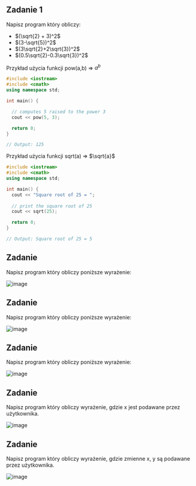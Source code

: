 ## Zadanie 1
Napisz program który obliczy:
- $(\sqrt{2} + 3)^2$
- $(3-\sqrt{5})^2$
- $(3\sqrt{2}+2\sqrt{3})^2$
- $(0.5\sqrt{2}-0.3\sqrt{3})^2$

Przykład użycia funkcji pow(a,b) => $a^b$
```cpp
#include <iostream>
#include <cmath>
using namespace std;

int main() {

  // computes 5 raised to the power 3
  cout << pow(5, 3);

  return 0;
}

// Output: 125
```

Przykład użycia funkcji sqrt(a) => $\sqrt{a}$
```cpp
#include <iostream>
#include <cmath>
using namespace std;

int main() {
  cout << "Square root of 25 = ";
   
  // print the square root of 25
  cout << sqrt(25);

  return 0;
}

// Output: Square root of 25 = 5
```

## Zadanie
Napisz program który obliczy poniższe wyrażenie:

![image](https://user-images.githubusercontent.com/26519123/201484440-0cf2bad0-fe02-4c14-926c-083c9087dcbf.png)

## Zadanie 
Napisz program który obliczy poniższe wyrażenie:

![image](https://user-images.githubusercontent.com/26519123/201484500-f274811b-7ec3-476a-9d5b-b2f96eaa03d4.png)

## Zadanie
Napisz program który obliczy poniższe wyrażenie:

![image](https://user-images.githubusercontent.com/26519123/201484515-c78752d9-8c0b-4b41-88ae-82ff83e234b6.png)

## Zadanie
Napisz program który obliczy wyrażenie, gdzie x jest podawane przez użytkownika.

![image](https://user-images.githubusercontent.com/26519123/201484546-66a92ced-7506-4852-aaf3-5d34e423f97b.png)

## Zadanie
Napisz program który obliczy wyrażenie, gdzie zmienne x, y są podawane przez użytkownika.

![image](https://user-images.githubusercontent.com/26519123/201484598-61570c2e-3161-4d80-853e-8b555d28b2d5.png)



